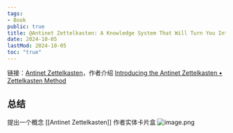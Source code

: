 ```yaml
---
tags:
- Book
public: true
title: @Antinet Zettelkasten: A Knowledge System That Will Turn You Into a Prolific Reader, Researcher and Writer
date: 2024-10-05
lastMod: 2024-10-05
toc: "true"
---
```


链接：[Antinet Zettelkasten](https://neodb.social/book/4iU92C74nybLWfwsoLCMJ8)，作者介绍 [Introducing the Antinet Zettelkasten • Zettelkasten Method](https://zettelkasten.de/posts/introduction-antinet-zettelkasten/)
<!--more-->
## 总结
提出一个概念 [[Antinet Zettelkasten]]
作者实体卡片盒
![image.png](/assets/image_1720973967828_0.png)
